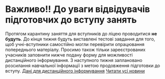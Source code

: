 
# Важливо!! До уваги відвідувачів підготовчих до вступу занять
Протягом карантину заняття для вступників до ліцею проводитися **не будуть**.
До кінця тижня будуть виставлені тестові завдання для того, щоб учні-вступники самостійно могли перевірити опрацювання попереднього матеріалу.
Просимо також тільки зареєстрованих учасників заповнити нижче подану форму для можливості дистанційного інформування.
З наступного тижня заплановано розсилання навчальної інформації з метою продовження підготовки до вступу.
[Дані для дистанційного інформування](https://docs.google.com/forms/d/e/1FAIpQLSewrWoUK0zZE6ajz9N4XiimtBjUDNQjcZkmy7bqYNaUyvmmKA/viewform?vc=0&amp;c=0&amp;w=1)
[Читати усі новини](/news)
       